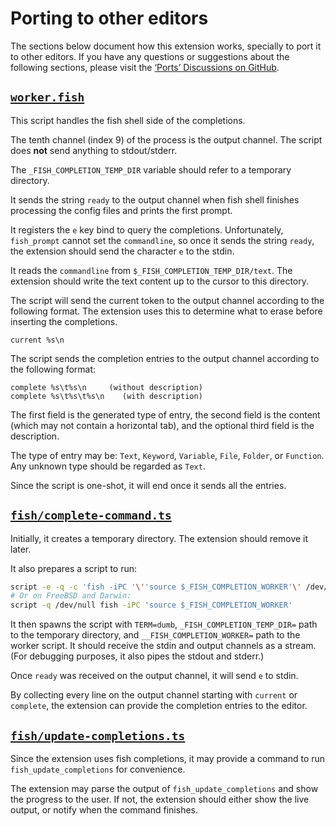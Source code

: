 # Porting to other editors

The sections below document how this extension works, specially to port it to
other editors. If you have any questions or suggestions about the following
sections, please visit the [‘Ports’ Discussions on GitHub][ports].

[ports]: https://github.com/esdmr/fish-completion/discussions/categories/ports

## [`worker.fish`](resources/worker.fish)

This script handles the fish shell side of the completions.

The tenth channel (index 9) of the process is the output channel. The script
does **not** send anything to stdout/stderr.

The `_FISH_COMPLETION_TEMP_DIR` variable should refer to a temporary directory.

It sends the string `ready` to the output channel when fish shell finishes
processing the config files and prints the first prompt.

It registers the `e` key bind to query the completions.
Unfortunately, `fish_prompt` cannot set the `commandline`, so once it sends the
string `ready`, the extension should send the character `e` to the stdin.

It reads the `commandline` from `$_FISH_COMPLETION_TEMP_DIR/text`. The extension
should write the text content up to the cursor to this directory.

The script will send the current token to the output channel according to the
following format. The extension uses this to determine what to erase before
inserting the completions.

```plain
current %s\n
```

The script sends the completion entries to the output channel according to the
following format:

```plain
complete %s\t%s\n     (without description)
complete %s\t%s\t%s\n    (with description)
```

The first field is the generated type of entry, the second field is the content
(which may not contain a horizontal tab), and the optional third
field is the description.

The type of entry may be: `Text`, `Keyword`, `Variable`, `File`, `Folder`, or
`Function`. Any unknown type should be regarded as `Text`.

Since the script is one-shot, it will end once it sends all the entries.

## [`fish/complete-command.ts`](src/fish/complete-command.ts)

Initially, it creates a temporary directory. The extension should remove it
later.

It also prepares a script to run:

```sh
script -e -q -c 'fish -iPC '\''source $_FISH_COMPLETION_WORKER'\' /dev/null
# Or on FreeBSD and Darwin:
script -q /dev/null fish -iPC 'source $_FISH_COMPLETION_WORKER'
```

It then spawns the script with `TERM=dumb`, `_FISH_COMPLETION_TEMP_DIR=` path to
the temporary directory, and `__FISH_COMPLETION_WORKER=` path to the worker
script. It should receive the stdin and output channels as a stream. (For
debugging purposes, it also pipes the stdout and stderr.)

Once `ready` was received on the output channel, it will send `e` to stdin.

By collecting every line on the output channel starting with `current` or
`complete`, the extension can provide the completion entries to the editor.

## [`fish/update-completions.ts`](src/fish/update-completions.ts)

Since the extension uses fish completions, it may provide a command to run
`fish_update_completions` for convenience.

The extension may parse the output of `fish_update_completions` and show the
progress to the user. If not, the extension should either show the live output,
or notify when the command finishes.
